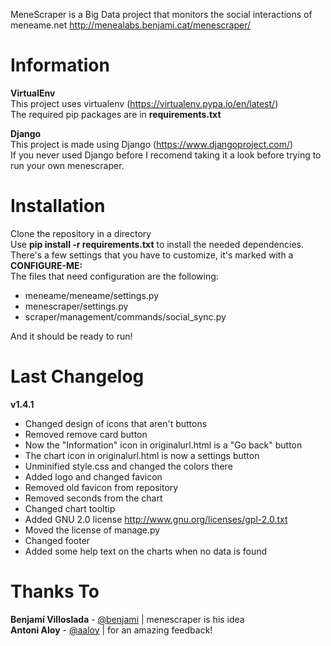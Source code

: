 MeneScraper is a Big Data project that monitors the social interactions of meneame.net
http://menealabs.benjami.cat/menescraper/

<h1>Information</h1>

<b>VirtualEnv</b><br>
This project uses virtualenv (https://virtualenv.pypa.io/en/latest/)<br>
The required pip packages are in <b>requirements.txt</b><br>

<b>Django</b><br>
This project is made using Django (https://www.djangoproject.com/)<br>
If you never used Django before I recomend taking it a look before trying to run your own menescraper.

<h1>Installation</h1>

Clone the repository in a directory<br>
Use <b>pip install -r requirements.txt</b> to install the needed dependencies.<br>
There's a few settings that you have to customize, it's marked with a <b>CONFIGURE-ME:</b><br>
The files that need configuration are the following:

<ul>
<li>meneame/meneame/settings.py</li>
<li>menescraper/settings.py</li>
<li>scraper/management/commands/social_sync.py</li>
</ul>

And it should be ready to run!<br>

<h1>Last Changelog</h1>

<b>v1.4.1</b><br>
- Changed design of icons that aren't buttons<br>
- Removed remove card button<br>
- Now the "Information" icon in originalurl.html is a "Go back" button<br>
- The chart icon in originalurl.html is now a settings button<br>
- Unminified style.css and changed the colors there<br>
- Added logo and changed favicon<br>
- Removed old favicon from repository<br>
- Removed seconds from the chart<br>
- Changed chart tooltip<br>
- Added GNU 2.0 license http://www.gnu.org/licenses/gpl-2.0.txt<br>
- Moved the license of manage.py<br>
- Changed footer<br>
- Added some help text on the charts when no data is found

<h1>Thanks To</h1>
<b>Benjamí Villoslada</b> - <a href="https://twitter.com/benjami" target="__blank">@benjami</a> | menescraper is his idea<br>
<b>Antoni Aloy</b> - <a href="https://twitter.com/aaloy" target="__blank">@aaloy</a> | for an amazing feedback!</b>